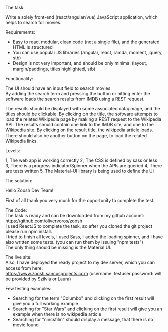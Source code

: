 The task:

Write a solely front-end (react/angular/vue) JavaScript application, which helps to search for movies.

Requirements:

- Easy to read, modular, clean code (not a single file), and the generated HTML is structured
- You can use popular JS libraries (angular, react, ramda, moment, jquery, stb)
- Design is not very important, and should be only minimal (layout, margin/paddings, titles highlighted, stb)

Functionality:

The UI should have an input field to search movies.       
By adding the search term and pressing the button or hitting enter the software loads the search results from IMDB using a REST request.

The results should be displayed with some associated data/image, and the titles should be clickable. 
By clicking on the title, the software attempts to load the related Wikipedia page by making a REST request to the Wikipedia API.
The results should contain one link to the IMDB site, and one to the Wikipedia site.
By clicking on the result title, the wikipedia article loads.
There should also be another button on the page, to load the related Wikipedia links.

Levels:

1, The web app is working correctly
2, The CSS is defined by sass or less       
3, There is a progress indicator/Spinner when the APIs are queried
4, There are tests written 
5, The Material-UI library is being used to define the UI  

The solution:     

Hello Zoosh Dev Team!      

First of all thank you very much for the opportunity to complete the test.      

The Code:     
The task is ready and can be downloaded from my github account:     
https://github.com/olivervoros/zoosh     
I used ReactJS to complete the task, so after you cloned the git project please run npm install.     
I tried to finish all levels, I used Sass, I added the loading spinner, and I have also written some tests. (you can run them by issuing "npm tests")           
The only thing should be missing is the Material UI.      

The live site:     
Also, I have deployed the ready project to my dev server, which you can access from here:     
https://www.zoosh.sancusprojects.com (username: testuser password: will be provided by Szilvia or Laura)

Few testing examples:
- Searching for the term "Columbo" and clicking on the first result will give you a full working example
- Searching for "Star Wars" and clicking on the first result will give you an example when there is no wikipedia article
- Searching for "nincsfilm" should display a message, that there is no movie found